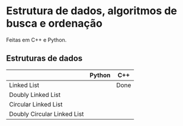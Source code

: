 # Estrutura de dados, algoritmos de busca e ordenação
Feitas em C++ e Python.

## Estruturas de dados
|                             | Python | C++  |
|-----------------------------|--------|------|
| Linked List                 |        | Done |
| Doubly Linked List          |        |      |
| Circular Linked List        |        |      |
| Doubly Circular Linked List |        |      |
